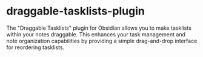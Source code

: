 # draggable-tasklists-plugin
The "Draggable Tasklists" plugin for Obsidian allows you to make tasklists within your notes draggable. This enhances your task management and note organization capabilities by providing a simple drag-and-drop interface for reordering tasklists.
